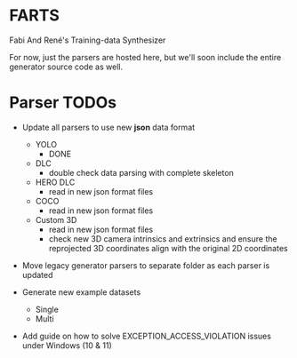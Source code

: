 # FARTS
Fabi And René's Training-data Synthesizer

For now, just the parsers are hosted here, but we'll soon include the entire generator source code as well.

# Parser TODOs

* Update all parsers to use new **json** data format
  * YOLO
    * DONE
  * DLC
    * double check data parsing with complete skeleton
  * HERO DLC
    * read in new json format files
  * COCO
    * read in new json format files
  * Custom 3D
    * read in new json format files
    * check new 3D camera intrinsics and extrinsics and ensure the reprojected 3D coordinates align with the original 2D coordinates

* Move legacy generator parsers to separate folder as each parser is updated
* Generate new example datasets
  * Single
  * Multi

* Add guide on how to solve EXCEPTION_ACCESS_VIOLATION issues under Windows (10 & 11)
